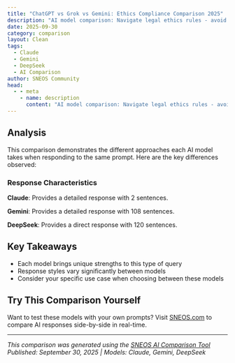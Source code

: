 ```yaml
---
title: "ChatGPT vs Grok vs Gemini: Ethics Compliance Comparison 2025"
description: "AI model comparison: Navigate legal ethics rules - avoid malpractice and sanctions..."
date: 2025-09-30
category: comparison
layout: Clean
tags:
  - Claude
  - Gemini
  - DeepSeek
  - AI Comparison
author: SNEOS Community
head:
  - - meta
    - name: description
      content: "AI model comparison: Navigate legal ethics rules - avoid malpractice and sanctions..."
---
```


<ChatComparison
  title="ChatGPT vs Grok vs Gemini: Ethics Compliance Comparison 2025"
  prompt="Navigate legal ethics rules - avoid malpractice and sanctions"
  :responses='{
    "Claude": "# Legal Ethics \u0026 Risk Management Guide\n\n## Core Professional Responsibilities\n\n### **Competence \u0026 Diligence**\n- **Know your limits**: Only handle matters you\u0027re competent to manage\n- **Continuing education**: Stay current with law changes and developments\n- **Adequate preparation**: Thoroughly research and prepare for each matter\n- **Prompt action**: Meet deadlines and respond to client communications timely\n\n### **Client Communication**\n- **Clear engagement letters**: Define scope, fees, and expectations upfront\n- **Regular updates**: Keep clients informed of case developments\n- **Explain options**: Ensure clients understand decisions and consequences\n- **Document conversations**: Maintain records of important communications\n\n## Critical Compliance Areas\n\n### **Conflict of Interest Prevention**\n- Run conflict checks before taking new clients\n- Identify potential conflicts early and address them properly\n- Understand when conflicts can be waived vs. when they\u0027re absolute bars\n- Monitor for conflicts that develop during representation\n\n### **Trust Account Management**\n- **Separate client funds**: Never comingle with personal/firm accounts\n- **Accurate recordkeeping**: Maintain detailed ledgers and reconciliations\n- **Prompt disbursement**: Don\u0027t hold client funds longer than necessary\n- **Regular audits**: Review accounts frequently for discrepancies\n\n### **Confidentiality Protection**\n- Protect client information even after representation ends\n- Secure file storage and communication methods\n- Train staff on confidentiality requirements\n- Be cautious about public statements regarding clients\n\n## Malpractice Prevention Strategies\n\n### **Documentation Practices**\n- Maintain detailed case files and time records\n- Document all client instructions and advice given\n- Keep copies of all correspondence and court filings\n- Note reasons for strategic decisions\n\n### **Deadline Management**\n- Use reliable calendaring systems with multiple alerts\n- Calendar all deadlines immediately upon learning of them\n- Build in buffer time before actual deadlines\n- Have backup systems and staff coverage\n\n### **Client Relationship Management**\n- Set realistic expectations from the start\n- Address client concerns promptly and professionally\n- Recognize when to withdraw from representation\n- Handle fee disputes transparently\n\n## Warning Signs \u0026 Risk Mitigation\n\n### **High-Risk Situations**\n- Taking cases outside your practice area\n- Clients with unrealistic expectations\n- Fee disputes or payment issues\n- Opposing counsel making ethics complaints threats\n- Personal relationships affecting professional judgment\n\n### **Protective Measures**\n- Maintain adequate malpractice insurance\n- Consult with ethics experts when in doubt\n- Join bar associations for resources and support\n- Consider practice management software and systems\n\n### **When Problems Arise**\n- Address issues immediately rather than hoping they resolve\n- Consult with ethics counsel or experienced colleagues\n- Document remedial actions taken\n- Consider whether client notification is required\n\n## Professional Development\n\n- Regularly review applicable ethics rules\n- Attend ethics CLE programs\n- Join professional organizations in your practice area\n- Develop relationships with mentors and colleagues for guidance\n\nWould you like me to elaborate on any specific area, such as trust account management, conflict checking procedures, or handling particular types of ethical dilemmas?",
    "Gemini": "Okay, let\u0027s break down how to navigate legal ethics rules to avoid malpractice and sanctions. This is a broad area, so we\u0027ll cover key principles and practical steps. Remember, this information is for guidance only and **should not be considered legal advice.** You should always consult your jurisdiction\u0027s specific rules of professional conduct and seek advice from ethics counsel when facing specific situations.\n\n**I. Core Principles of Legal Ethics**\n\nThese overarching principles guide ethical conduct for lawyers.  Understanding and internalizing them is crucial.\n\n*   **Competence:**  Providing legal services with the legal knowledge, skill, thoroughness, and preparation reasonably necessary for the representation.\n*   **Confidentiality:**  Protecting information relating to the representation of a client. This is broader than attorney-client privilege.\n*   **Diligence:**  Acting with reasonable diligence and promptness in representing a client.\n*   **Communication:**  Keeping the client reasonably informed about the status of the matter and promptly complying with reasonable requests for information.\n*   **Independence/Conflicts of Interest:**  Avoiding situations where your personal interests, or the interests of other clients, could compromise your loyalty to a current client.\n*   **Candor to the Tribunal:**  Being honest and truthful with the court and opposing counsel.  This includes not knowingly offering false evidence or failing to disclose controlling legal authority.\n*   **Fairness to Opposing Party and Counsel:**  Avoiding conduct that is prejudicial to the administration of justice, such as obstructing access to evidence or making frivolous discovery requests.\n*   **Safeguarding Client Property:**  Handling client funds and property with care and in compliance with ethical rules (often involving trust accounts).\n*   **Respect for the Legal System:** Upholding the integrity of the legal profession and the administration of justice.\n\n**II. Key Areas Where Malpractice and Sanctions Arise (and How to Avoid Them)**\n\nLet\u0027s focus on specific scenarios and provide strategies to prevent ethical violations:\n\n*   **A. Conflicts of Interest:**\n\n    *   **The Problem:** Representing a client when your interests, or the interests of another client (past or present), could compromise your loyalty or independent judgment.\n    *   **Prevention:**\n        *   **Thorough Conflict Checks:**  Before taking on a new client, conduct a comprehensive conflict check.  This includes checking against current and former clients, related parties (e.g., family members, business partners), and even adverse parties in unrelated matters.  Use a reliable conflict-checking software system.\n        *   **Understand Imputed Disqualification:** Be aware that conflicts can be imputed to your entire firm.  If one lawyer has a conflict, generally the entire firm is disqualified.\n        *   **Obtain Informed Consent (When Possible):**  In some cases, conflicts can be waived with the informed consent of all affected clients.  This requires full disclosure of the nature of the conflict, the potential risks, and the alternatives.  Get the consent in writing. *It is essential that the conflict is consentable under the applicable rules.*\n        *   **Withdrawal:**  If a conflict arises during representation that cannot be waived, withdraw from representing one or both clients.\n        *   **Document Everything:** Meticulously document your conflict checks, disclosures, and consent waivers.\n        *   **Consider Ethical Walls (Screening):**  In some jurisdictions, ethical walls (also called screening) can be used to prevent the imputation of conflicts in certain situations, such as when a lawyer joins a new firm from a firm that previously represented an adverse party.  Strict adherence to the requirements for ethical walls is crucial.\n\n*   **B. Competence \u0026 Diligence:**\n\n    *   **The Problem:** Failing to provide competent representation or neglecting a client\u0027s matter.\n    *   **Prevention:**\n        *   **Know Your Limits:**  Don\u0027t take on cases you\u0027re not qualified to handle.  If you lack experience in a particular area of law, either associate with a lawyer who does, or decline the representation.\n        *   **Stay Current:**  Keep up-to-date on changes in the law and developments in your practice area through continuing legal education (CLE), professional journals, and online resources.\n        *   **Time Management:**  Develop strong time management skills to ensure you meet deadlines and respond to client requests promptly.  Use calendaring systems, task management software, and delegate tasks appropriately.\n        *   **Communicate Regularly:**  Keep clients informed about the progress of their case, even if there\u0027s nothing new to report.  Respond to client inquiries promptly and clearly.\n        *   **Supervision:**  If you supervise other lawyers or staff, provide adequate supervision to ensure they are performing their duties competently.\n        *   **Document Everything:**  Maintain detailed and accurate records of all work performed on a client\u0027s matter.\n        *   **Don\u0027t Let Things Fall Through the Cracks:** Implement systems to ensure deadlines are never missed, court dates are set, and client communication is regular.\n        *   **Consider Malpractice Insurance:** Malpractice Insurance may not prevent ethical violations or sanctions, but it can protect against financial liability if a client sues due to negligence.\n\n*   **C. Communication Failures:**\n\n    *   **The Problem:** Failing to keep clients informed, failing to respond to inquiries, or providing misleading information.\n    *   **Prevention:**\n        *   **Establish Clear Communication Protocols:**  At the outset of the representation, discuss communication preferences with the client (e.g., email, phone, meetings).\n        *   **Regular Updates:**  Provide regular updates on the status of the matter, even if there are no major developments.\n        *   **Respond Promptly:**  Respond to client inquiries as soon as possible, even if you don\u0027t have all the answers.  Acknowledge the inquiry and let the client know when you will provide a more detailed response.\n        *   **Explain Legal Concepts Clearly:**  Use plain language to explain legal concepts and procedures to clients. Avoid legal jargon.\n        *   **Document Communications:**  Keep a record of all communications with clients, including emails, phone calls, and meetings.\n\n*   **D. Mishandling Client Funds (Trust Account Violations):**\n\n    *   **The Problem:**  Commingling client funds with personal or firm funds, using client funds for unauthorized purposes, or failing to properly account for client funds.\n    *   **Prevention:**\n        *   **Strictly Adhere to Trust Account Rules:**  Follow your jurisdiction\u0027s rules regarding trust accounts meticulously.\n        *   **Separate Accounts:**  Maintain separate trust accounts for client funds. Never commingle client funds with your own funds or the firm\u0027s operating funds.\n        *   **Accurate Recordkeeping:**  Keep detailed and accurate records of all deposits, withdrawals, and balances in trust accounts.\n        *   **Reconcile Regularly:**  Reconcile trust account statements monthly to ensure accuracy.\n        *   **Promptly Disburse Funds:**  Disburse funds to clients promptly when they are entitled to them.\n        *   **Seek Guidance:** If you have any questions about trust account rules, consult with ethics counsel or your state bar association.\n\n*   **E. Candor to the Tribunal:**\n\n    *   **The Problem:**  Knowingly presenting false evidence, failing to disclose controlling legal authority, or engaging in deceptive or misleading conduct before the court.\n    *   **Prevention:**\n        *   **Truthfulness:** Always be truthful with the court and opposing counsel.\n        *   **Investigate Facts:**  Conduct a reasonable investigation of the facts before presenting them to the court.\n        *   **Disclose Adverse Authority:**  Disclose controlling legal authority that is directly adverse to your client\u0027s position and has not been disclosed by opposing counsel.\n        *   **Correct Misstatements:**  If you discover that you have made a misstatement to the court, promptly correct it.\n        *   **Refrain from Misconduct:**  Avoid any conduct that is intended to deceive or mislead the court.\n*   **F. Advertising and Solicitation:**\n\n    *   **The Problem:** Making false or misleading statements in advertising, engaging in improper solicitation of clients, or violating restrictions on advertising.\n    *   **Prevention:**\n        *   **Review Ethics Rules:** Before publishing any advertising or soliciting clients, review your jurisdiction\u0027s ethics rules on advertising and solicitation.\n        *   **Truthful and Accurate:** Ensure that all advertising is truthful and accurate. Avoid making false or misleading statements.\n        *   **Avoid Improper Solicitation:**  Do not engage in improper solicitation of clients, such as contacting potential clients who are known to be represented by another lawyer or using undue influence.\n\n**III. Practical Steps to Minimize Risk**\n\n*   **Know Your Rules:**  Thoroughly familiarize yourself with the Rules of Professional Conduct in your jurisdiction. These rules are the foundation of ethical practice.  Your state bar association\u0027s website is a great resource.\n*   **Ethics Training:**  Attend continuing legal education (CLE) courses on legal ethics regularly.\n*   **Seek Advice:**  Don\u0027t hesitate to seek advice from ethics counsel or your state bar association\u0027s ethics hotline when facing ethical dilemmas.  It\u0027s better to ask for help before making a mistake.\n*   **Document Everything:**  Keep detailed and accurate records of all aspects of your representation, including client communications, conflict checks, legal research, and work performed.\n*   **Use Checklists and Templates:**  Develop checklists and templates for common tasks, such as client intake, conflict checks, and drafting legal documents.\n*   **Have a System:** Develop a system to ensure you are not missing deadlines and that you are properly calendaring all hearing dates and deadlines.\n*   **Peer Review:**  Consider having a colleague review your work periodically to identify potential ethical issues.\n*   **Firm Policies:**  If you\u0027re in a firm, ensure there are clear policies and procedures in place to address ethical issues.\n*   **Malpractice Insurance:**  Maintain adequate malpractice insurance coverage to protect yourself from potential liability.\n*   **Self-Reflection:**  Regularly reflect on your practice and identify areas where you can improve your ethical conduct.\n*   **Client Intake Process:** Have a very well-defined client intake process that covers scope of work, fees, conflict checks, and client expectations.  Put everything in writing in an engagement agreement.\n*   **Fee Agreements:** Have a clear fee agreement, in writing, that addresses how fees are charged and what fees you are permitted to charge under the applicable ethical rules.\n\n**IV. What to Do If You Make a Mistake**\n\n*   **Acknowledge the Error:**  Don\u0027t try to cover up a mistake.  Acknowledge the error as soon as possible.\n*   **Notify Your Client:**  Promptly notify your client of the error and explain the potential consequences.\n*   **Mitigate the Damage:**  Take steps to mitigate the damage caused by the error.\n*   **Consult with Ethics Counsel:**  Seek advice from ethics counsel to determine the best course of action.\n*   **Consider Reporting to the Bar:**  Depending on the nature of the error, you may have an ethical obligation to report it to the state bar association.\n\n**In conclusion, navigating legal ethics requires a proactive and ongoing commitment to ethical conduct. By understanding the core principles of legal ethics, implementing preventive measures, and seeking guidance when needed, you can minimize the risk of malpractice and sanctions and maintain a successful and ethical legal practice.**",
    "DeepSeek": "Of course. This is a critical responsibility for any legal professional. Navigating legal ethics is not just about avoiding punishment; it\u0027s about providing competent, diligent, and trustworthy representation.\n\nHere is a comprehensive guide to help you navigate legal ethics rules, avoid malpractice, and prevent sanctions.\n\n---\n\n### **The Foundation: The Core Sources of Authority**\n\nYour primary guides are:\n1.  **Your State\u0027s Version of the ABA Model Rules of Professional Conduct:** This is the rulebook. You must know the key rules cold.\n2.  **State Bar Ethics Opinions:** These provide practical guidance on how your state bar interprets the rules in specific situations.\n3.  **Case Law:** Court decisions (especially from your state\u0027s highest court and disciplinary board) define the boundaries of acceptable conduct.\n\n---\n\n### **The Top 10 Malpractice \u0026 Sanction Traps (and How to Avoid Them)**\n\n#### **1. Conflicts of Interest (Rule 1.7, 1.8, 1.9)**\n*   **The Risk:** Representing a client when your duty to another client, a former client, or your own personal interests materially limits your ability to provide unbiased representation.\n*   **How to Avoid:**\n    *   **Implement a Robust Conflict Check System:** Run every new matter, and every new person involved in a matter (opposing parties, key witnesses), through a comprehensive system *before* you undertake the representation.\n    *   **Get Informed Consent, Confirmed in Writing:** In some cases, a conflict may be waivable. This requires you to disclose all material risks to the client and get their *informed consent, confirmed in writing*.\n    *   **Be Wary of Business Transactions with Clients (Rule 1.8(a)):** These are fraught with peril and require very specific, written disclosures and consents.\n\n#### **2. Lack of Communication (Rule 1.4)**\n*   **The Risk:** This is the #1 complaint to bar associations. Clients feel ignored and left in the dark, leading to dissatisfaction and malpractice claims.\n*   **How to Avoid:**\n    *   **Set Expectations Early:** In your engagement letter, specify how and when you will communicate (e.g., \u0022I respond to emails within 48 hours\u0022).\n    *   **Be Proactive:** Don\u0027t wait for the client to call you. Provide regular, meaningful updates, even if it\u0027s just to say \u0022no new developments.\u0022\n    *   **Explain Things Clearly:** Ensure the client understands the strategy, status, and potential outcomes of their matter. Use plain language.\n    *   **Promptly Respond to Calls and Emails:** Even a brief \u0022I received your message and will look into this\u0022 is infinitely better than silence.\n\n#### **3. Failure to Know/Apply the Law (Competence - Rule 1.1)**\n*   **The Risk:** Competence requires the *legal knowledge, skill, thoroughness, and preparation* reasonably necessary for the representation.\n*   **How to Avoid:**\n    *   **Don\u0027t Practice Outside Your Lane:** If a matter is outside your expertise, either associate competent counsel, commit to the necessary study and preparation, or decline the representation.\n    *   **Stay Current:** Engage in Continuing Legal Education (CLE) in your practice areas.\n    *   **Use Checklists and Trusted Resources:** Develop systems to ensure you don\u0027t miss deadlines or procedural requirements.\n\n#### **4. Missing Deadlines (Diligence - Rule 1.3)**\n*   **The Risk:** Missing a statute of limitations or a court-imposed deadline is one of the most common and devastating forms of legal malpractice.\n*   **How to Avoid:**\n    *   **Implement a Redundant Calendar System:** Use both a primary docketing system (software) and a reliable backup (e.g., a separate calendar that sends automated reminders).\n    *   **Build in Cushion Time:** Calendar deadlines well in advance of the actual due date.\n    *   **Centralize Calendaring:** Have one office-wide system managed by a responsible person, with clear procedures for entering dates.\n\n#### **5. Mishandling Client Funds (Safekeeping Property - Rule 1.15)**\n*   **The Risk:** This is the \u0022cardinal sin\u0022 of law practice and leads to the most severe sanctions, including disbarment. Commingling client funds with your operating account is strictly prohibited.\n*   **How to Avoid:**\n    *   **Use an IOLTA Account:** Maintain a separate, interest-bearing trust account for client funds.\n    *   **Never, Ever Commingle:** Keep firm funds and client funds completely separate.\n    *   **Keep Meticulous Records:** Perform regular three-way reconciliations (bank statement, trust ledger, client ledger).\n    *   **Withdraw Funds Only When Earned:** Provide a clear accounting to the client before withdrawing your fees.\n\n#### **6. Breach of Confidentiality (Rule 1.6)**\n*   **The Risk:** Revealing information relating to the representation without the client\u0027s informed consent.\n*   **How to Avoid:**\n    *   **Understand What is Confidential:** It\u0027s broader than the attorney-client privilege. It includes *all* information relating to the representation.\n    *   **Use Secure Technology:** Use encrypted email for sensitive communications, secure client portals, and ensure your physical files are locked.\n    *   **Be Careful in Public Spaces:** Don\u0027t discuss client matters in elevators, restaurants, or on public transportation.\n\n#### **7. Inadequate Engagement/Non-Engagement Letters (Scope of Representation - Rule 1.2)**\n*   **The Risk:** Ambiguity about who you represent and what you are hired to do leads to scope creep, fee disputes, and malpractice claims.\n*   **How to Avoid:**\n    *   **Always Use a Written Agreement:** The engagement letter should clearly define the scope of work, the fee structure, who is responsible for costs, and who the client is (especially in entity representations).\n    *   **Use Non-Engagement Letters:** If you decline representation, send a letter confirming that you are *not* their lawyer. This prevents \u0022unintended\u0022 attorney-client relationships.\n\n#### **8. Fee Disputes (Fees - Rule 1.5)**\n*   **The Risk:** Fees must be *reasonable*. Unclear or surprise billing is a major source of client complaints.\n*   **How to Avoid:**\n    *   **Put the Fee Agreement in Writing:** Clearly explain hourly rates, contingency percentages, or flat fee structures.\n    *   **Use Detailed, Understandable Invoices:** Bills should clearly describe the work done, the time spent, and the value provided.\n    *   **Avoid \u0022Pure\u0022 Contingency Fees in Domestic Relations and Criminal Cases:** These are generally prohibited by Rule 1.5(d).\n\n#### **9. Lack of Supervision (Rule 5.1, 5.2, 5.3)**\n*   **The Risk:** Partners and supervising attorneys are responsible for the ethical conduct of their subordinates (associates, paralegals, staff).\n*   **How to Avoid:**\n    *   **Provide Adequate Training:** Ensure all non-lawyer assistants are trained on their ethical obligations, particularly regarding confidentiality.\n    *   **Have Clear Procedures:** Establish and enforce office procedures for conflict checking, calendaring, and trust account management.\n    *   **Review Work:** Supervise the work of junior attorneys and staff.\n\n#### **10. Candor to the Tribunal (Rule 3.3)**\n*   **The Risk:** Knowingly making a false statement of fact or law to a court, or failing to correct a prior false statement. This can lead to immediate sanctions.\n*   **How to Avoid:**\n    *   **Never Lie to the Court.** This is non-negotiable.\n    *   **Disclose Adverse Legal Authority:** You must reveal directly adverse legal authority in the controlling jurisdiction that the opposing side has not disclosed.\n    *   **Correct Known False Evidence:** If your client, or a witness you called, testifies falsely and you later learn of it, you must take reasonable remedial measures, including, if necessary, disclosing it to the tribunal.\n\n---\n\n### **Proactive Risk Management: Building an Ethical Practice**\n\n1.  **Create an Office Procedures Manual:** Document your processes for conflicts, calendaring, filing, billing, and trust accounting.\n2. **Invest in Practice Management Software:** Use modern tools for docketing, document management, and timekeeping to reduce human error.\n3.  **Conduct Regular \u0022Ethics Audits\u0022:** Periodically review your files, your trust account, and your office procedures to catch small problems before they become big ones.\n4.  **Carry Adequate Malpractice Insurance:** This is essential financial protection.\n5.  **When in Doubt, ASK:**\n    *   Consult your state or local bar\u0027s ethics hotline. They often provide informal guidance.\n    *   Talk to a trusted, experienced colleague.\n    *   If the issue is significant, consider hiring an \u0022ethics counsel\u0022 to advise you.\n\n### **What to Do If a Problem Arises**\n\nIf you believe you may have made a mistake:\n1.  **Stop.** Do not take any further action that could compound the error.\n2.  **Notify Your Malpractice Carrier Immediately.** There are often strict reporting deadlines.\n3.  **Do Not Admit Fault to the Client.** This can void your insurance. Instead, focus on addressing the problem.\n4.  **Consult an Attorney.** You need your own lawyer to advise you on your ethical and liability exposure.\n\n**Disclaimer:** This guide is for informational purposes only and does not constitute legal advice. You must consult the specific rules and opinions in your jurisdiction and seek the advice of counsel for your specific situation."
  }'
  published-date="12:47"
/>

## Analysis

This comparison demonstrates the different approaches each AI model takes when responding to the same prompt. Here are the key differences observed:

### Response Characteristics

**Claude**: Provides a detailed response with 2 sentences. 

**Gemini**: Provides a detailed response with 108 sentences. 

**DeepSeek**: Provides a direct response with 120 sentences. 

## Key Takeaways

- Each model brings unique strengths to this type of query
- Response styles vary significantly between models
- Consider your specific use case when choosing between these models

## Try This Comparison Yourself

Want to test these models with your own prompts? Visit [SNEOS.com](https://sneos.com) to compare AI responses side-by-side in real-time.

---

*This comparison was generated using the [SNEOS AI Comparison Tool](https://sneos.com)*
*Published: September 30, 2025 | Models: Claude, Gemini, DeepSeek*
